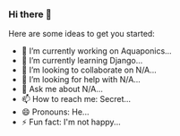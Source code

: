 ### Hi there 👋

Here are some ideas to get you started:

- 🔭 I’m currently working on Aquaponics...
- 🌱 I’m currently learning Django...
- 👯 I’m looking to collaborate on N/A...
- 🤔 I’m looking for help with N/A...
- 💬 Ask me about N/A...
- 📫 How to reach me: Secret...
- 😄 Pronouns: He...
- ⚡ Fun fact: I'm not happy...


